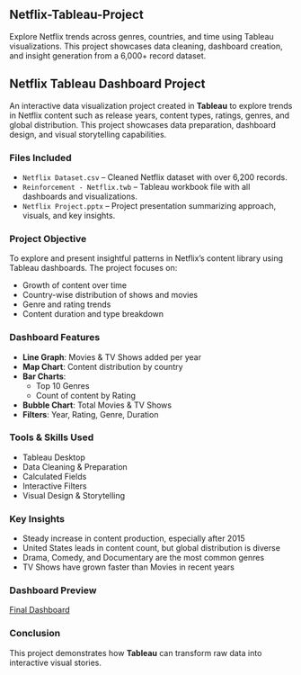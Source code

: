 ## Netflix-Tableau-Project
Explore Netflix trends across genres, countries, and time using Tableau visualizations. This project showcases data cleaning, dashboard creation, and insight generation from a 6,000+ record dataset.
## Netflix Tableau Dashboard Project

An interactive data visualization project created in **Tableau** to explore trends in Netflix content such as release years, content types, ratings, genres, and global distribution. This project showcases data preparation, dashboard design, and visual storytelling capabilities.

### Files Included

- `Netflix Dataset.csv` – Cleaned Netflix dataset with over 6,200 records.
- `Reinforcement - Netflix.twb` – Tableau workbook file with all dashboards and visualizations.
- `Netflix Project.pptx` – Project presentation summarizing approach, visuals, and key insights.

### Project Objective

To explore and present insightful patterns in Netflix’s content library using Tableau dashboards. The project focuses on:

- Growth of content over time
- Country-wise distribution of shows and movies
- Genre and rating trends
- Content duration and type breakdown

### Dashboard Features

- **Line Graph**: Movies & TV Shows added per year
- **Map Chart**: Content distribution by country
- **Bar Charts**:
  - Top 10 Genres
  - Count of content by Rating
- **Bubble Chart**: Total Movies & TV Shows
- **Filters**: Year, Rating, Genre, Duration

### Tools & Skills Used

- Tableau Desktop
- Data Cleaning & Preparation
- Calculated Fields
- Interactive Filters
- Visual Design & Storytelling

### Key Insights
- Steady increase in content production, especially after 2015  
- United States leads in content count, but global distribution is diverse  
- Drama, Comedy, and Documentary are the most common genres  
- TV Shows have grown faster than Movies in recent years

### Dashboard Preview
<a href="https://github.com/prabinp242/Netflix-Tableau-Project/blob/main/Netflix%20Dashboard.jpg"> Final Dashboard<a/>

### Conclusion

This project demonstrates how **Tableau** can transform raw data into interactive visual stories.
